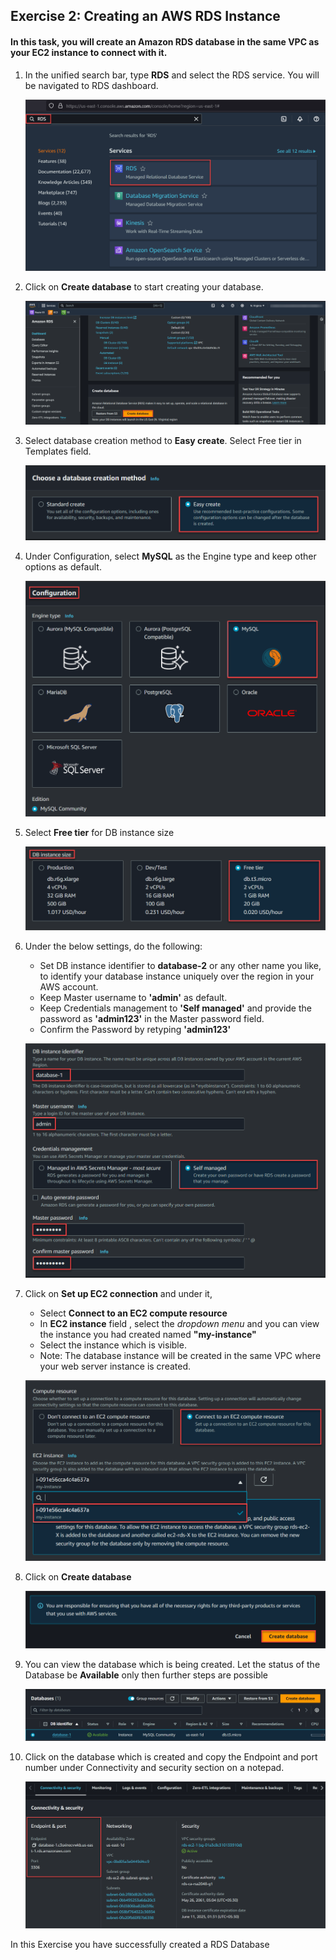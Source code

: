 ## Exercise 2: Creating an AWS RDS Instance

#### In this task, you will create an Amazon RDS database in the same VPC as your EC2 instance to connect with it.

1. In the unified search bar, type **RDS** and select the RDS service. You will be navigated to RDS dashboard.

    ![](./images/img01.png)

2. Click on **Create database** to start creating your database.

   ![](./images/img02.png)

3. Select database creation method to **Easy create**.  Select Free tier in Templates field.

    ![](./images/img03.png)

4. Under Configuration, select **MySQL** as the Engine type and keep other options as default.

    ![](./images/img04.png)

5. Select **Free tier** for DB instance size 

    ![](./images/img05.png)

6. Under the below settings, do the following:
    - Set DB instance identifier to **database-2** or any other name you like, to identify your database instance uniquely over the region in your AWS account.
    - Keep Master username to **'admin'** as default.
    - Keep Credentials management to **'Self managed'** and provide the password as **'admin123'** in the Master password field.
    - Confirm the Password by retyping **'admin123'**

    ![](./images/img06.png)

7. Click on **Set up EC2 connection** and under it, 
    - Select **Connect to an EC2 compute resource** 
    - In **EC2 instance** field , select the *dropdown menu* and you can view the instance you had created named **"my-instance"**
    - Select the instance which is visible.
    - Note: The database instance will be created in the same VPC where your web server instance is created.

    ![](./images/img07.png)

8. Click on **Create database**

    ![](./images/img08.png)

9. You can view the database which is being created. Let the status of the Database be **Available** only then further steps are possible

    ![](./images/img11.png)

10. Click on the database which is created and copy the Endpoint and port number under Connectivity and security section on a notepad. 

    ![](./images/img10.png)

<validation step="60e7f64f-7c66-4ad4-ad8d-c62e8a6ea34d" />

In this Exercise you have successfully created a RDS Database
